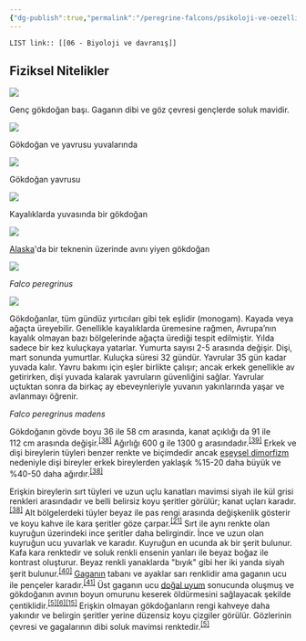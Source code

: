 ```yaml
---
{"dg-publish":true,"permalink":"/peregrine-falcons/psikoloji-ve-oezellikleri/06-biyoloji-ve-davranis/"}
---
```


`LIST link:: [[06 - Biyoloji ve davranış]] ` 
## Fiziksel Nitelikler

[![](https://upload.wikimedia.org/wikipedia/commons/thumb/9/99/Peregrine_Falcon_head_shot.jpg/220px-Peregrine_Falcon_head_shot.jpg)](https://tr.wikipedia.org/wiki/Dosya:Peregrine_Falcon_head_shot.jpg)

Genç gökdoğan başı. Gaganın dibi ve göz çevresi gençlerde soluk mavidir.

[![](https://upload.wikimedia.org/wikipedia/commons/thumb/3/3f/Faucon_pelerin_7_mai.jpg/220px-Faucon_pelerin_7_mai.jpg)](https://tr.wikipedia.org/wiki/Dosya:Faucon_pelerin_7_mai.jpg)

Gökdoğan ve yavrusu yuvalarında

[![](https://upload.wikimedia.org/wikipedia/commons/thumb/8/8b/Peregrine_chick.jpg/220px-Peregrine_chick.jpg)](https://tr.wikipedia.org/wiki/Dosya:Peregrine_chick.jpg)

Gökdoğan yavrusu

[![](https://upload.wikimedia.org/wikipedia/commons/thumb/6/6f/Falco_peregrinus_nest_USFWS.jpg/220px-Falco_peregrinus_nest_USFWS.jpg)](https://tr.wikipedia.org/wiki/Dosya:Falco_peregrinus_nest_USFWS.jpg)

Kayalıklarda yuvasında bir gökdoğan

[![](https://upload.wikimedia.org/wikipedia/commons/thumb/2/28/Falco_peregrinus_on_ship_USFWS.jpg/220px-Falco_peregrinus_on_ship_USFWS.jpg)](https://tr.wikipedia.org/wiki/Dosya:Falco_peregrinus_on_ship_USFWS.jpg)

[Alaska](https://tr.wikipedia.org/wiki/Alaska "Alaska")'da bir teknenin üzerinde avını yiyen gökdoğan

[![](https://upload.wikimedia.org/wikipedia/commons/thumb/9/93/Falco_peregrinus_MHNT.ZOO.2010.11.102.1.jpg/220px-Falco_peregrinus_MHNT.ZOO.2010.11.102.1.jpg)](https://tr.wikipedia.org/wiki/Dosya:Falco_peregrinus_MHNT.ZOO.2010.11.102.1.jpg)

_Falco peregrinus_

[![](https://upload.wikimedia.org/wikipedia/commons/thumb/8/8e/Falco_peregrinus_madens_MHNT.ZOO.2010.11.102.8.jpg/220px-Falco_peregrinus_madens_MHNT.ZOO.2010.11.102.8.jpg)](https://tr.wikipedia.org/wiki/Dosya:Falco_peregrinus_madens_MHNT.ZOO.2010.11.102.8.jpg)

Gökdoğanlar, tüm gündüz yırtıcıları gibi tek eşlidir (monogam). Kayada veya ağaçta üreyebilir. Genellikle kayalıklarda üremesine rağmen, Avrupa’nın kayalık olmayan bazı bölgelerinde ağaçta ürediği tespit edilmiştir. Yılda sadece bir kez kuluçkaya yatarlar. Yumurta sayısı 2-5 arasında değişir. Dişi, mart sonunda yumurtlar. Kuluçka süresi 32 gündür. Yavrular 35 gün kadar yuvada kalır. Yavru bakımı için eşler birlikte çalışır; ancak erkek genellikle av getirirken, dişi yuvada kalarak yavruların güvenliğini sağlar. Yavrular uçtuktan sonra da birkaç ay ebeveynleriyle yuvanın yakınlarında yaşar ve avlanmayı öğrenir.

_Falco peregrinus madens_

Gökdoğanın gövde boyu 36 ile 58 cm arasında, kanat açıklığı da 91 ile 112 cm arasında değişir.<sup id="cite_ref-Dewey_38-0"><a href="https://tr.wikipedia.org/wiki/Baya%C4%9F%C4%B1_do%C4%9Fan#cite_note-Dewey-38"><span>[</span>38<span>]</span></a></sup> Ağırlığı 600 g ile 1300 g arasındadır.<sup id="cite_ref-oiseauxnet_39-0"><a href="https://tr.wikipedia.org/wiki/Baya%C4%9F%C4%B1_do%C4%9Fan#cite_note-oiseauxnet-39"><span>[</span>39<span>]</span></a></sup> Erkek ve dişi bireylerin tüyleri benzer renkte ve biçimdedir ancak [eşeysel dimorfizm](https://tr.wikipedia.org/wiki/E%C5%9Feysel_dimorfizm "Eşeysel dimorfizm") nedeniyle dişi bireyler erkek bireylerden yaklaşık %15-20 daha büyük ve %40-50 daha ağırdır.<sup id="cite_ref-Dewey_38-1"><a href="https://tr.wikipedia.org/wiki/Baya%C4%9F%C4%B1_do%C4%9Fan#cite_note-Dewey-38"><span>[</span>38<span>]</span></a></sup>

Erişkin bireylerin sırt tüyleri ve uzun uçlu kanatları mavimsi siyah ile kül grisi renkleri arasındadır ve belli belirsiz koyu şeritler görülür; kanat uçları karadır.<sup id="cite_ref-Dewey_38-2"><a href="https://tr.wikipedia.org/wiki/Baya%C4%9F%C4%B1_do%C4%9Fan#cite_note-Dewey-38"><span>[</span>38<span>]</span></a></sup> Alt bölgelerdeki tüyler beyaz ile pas rengi arasında değişkenlik gösterir ve koyu kahve ile kara şeritler göze çarpar.<sup id="cite_ref-Lees_21-7"><a href="https://tr.wikipedia.org/wiki/Baya%C4%9F%C4%B1_do%C4%9Fan#cite_note-Lees-21"><span>[</span>21<span>]</span></a></sup> Sırt ile aynı renkte olan kuyruğun üzerindeki ince şeritler daha belirgindir. İnce ve uzun olan kuyruğun ucu yuvarlak ve karadır. Kuyruğun en ucunda ak bir şerit bulunur. Kafa kara renktedir ve soluk renkli ensenin yanları ile beyaz boğaz ile kontrast oluşturur. Beyaz renkli yanaklarda "bıyık" gibi her iki yanda siyah şerit bulunur.<sup id="cite_ref-Terres91_40-0"><a href="https://tr.wikipedia.org/wiki/Baya%C4%9F%C4%B1_do%C4%9Fan#cite_note-Terres91-40"><span>[</span>40<span>]</span></a></sup> [Gaganın](https://tr.wikipedia.org/wiki/Gaga "Gaga") tabanı ve ayaklar sarı renklidir ama gaganın ucu ile pençeler karadır.<sup id="cite_ref-Beckstead_41-0"><a href="https://tr.wikipedia.org/wiki/Baya%C4%9F%C4%B1_do%C4%9Fan#cite_note-Beckstead-41"><span>[</span>41<span>]</span></a></sup> Üst gaganın ucu [doğal uyum](https://tr.wikipedia.org/wiki/Adaptasyon "Adaptasyon") sonucunda oluşmuş ve gökdoğanın avının boyun omurunu keserek öldürmesini sağlayacak şekilde çentiklidir.<sup id="cite_ref-White94_5-4"><a href="https://tr.wikipedia.org/wiki/Baya%C4%9F%C4%B1_do%C4%9Fan#cite_note-White94-5"><span>[</span>5<span>]</span></a></sup><sup id="cite_ref-bwp_6-7"><a href="https://tr.wikipedia.org/wiki/Baya%C4%9F%C4%B1_do%C4%9Fan#cite_note-bwp-6"><span>[</span>6<span>]</span></a></sup><sup id="cite_ref-F&amp;WL_15-1"><a href="https://tr.wikipedia.org/wiki/Baya%C4%9F%C4%B1_do%C4%9Fan#cite_note-F&amp;WL-15"><span>[</span>15<span>]</span></a></sup> Erişkin olmayan gökdoğanların rengi kahveye daha yakındır ve belirgin şeritler yerine düzensiz koyu çizgiler görülür. Gözlerinin çevresi ve gagalarının dibi soluk mavimsi renktedir.<sup id="cite_ref-White94_5-5"><a href="https://tr.wikipedia.org/wiki/Baya%C4%9F%C4%B1_do%C4%9Fan#cite_note-White94-5"><span>[</span>5<span>]</span></a></sup>